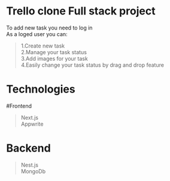 # Trello clone Full stack project<br>

To add new task you need to log in<br>
As a loged user you can:<br>
 >1.Create new task<br>
 >2.Manage your task status<br>
 >3.Add images for your task<br>
 >4.Easily change your task status by drag and drop feature<br>

# Technologies<br>

#Frontend<br>
>Next.js<br>
 >Appwrite<br>

# Backend<br>
  >Nest.js<br>
  >MongoDb<br>
 
